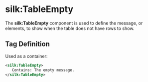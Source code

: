 # silk:TableEmpty
The **silk:TableEmpty** component is used to define the message, or elements, to show when the table does not have rows to show.

## Tag Definition
Used as a container:
```xml
<silk:TableEmpty>
   Contains: The empty message.
</silk:TableEmpty>
```
